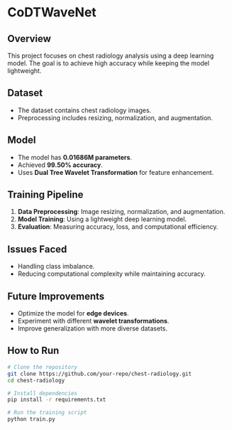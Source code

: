 # CoDTWaveNet

## Overview
This project focuses on chest radiology analysis using a deep learning model. The goal is to achieve high accuracy while keeping the model lightweight.

## Dataset
- The dataset contains chest radiology images.
- Preprocessing includes resizing, normalization, and augmentation.

## Model
- The model has **0.01686M parameters**.
- Achieved **99.50% accuracy**.
- Uses **Dual Tree Wavelet Transformation** for feature enhancement.

## Training Pipeline
1. **Data Preprocessing**: Image resizing, normalization, and augmentation.
2. **Model Training**: Using a lightweight deep learning model.
3. **Evaluation**: Measuring accuracy, loss, and computational efficiency.

## Issues Faced
- Handling class imbalance.
- Reducing computational complexity while maintaining accuracy.

## Future Improvements
- Optimize the model for **edge devices**.
- Experiment with different **wavelet transformations**.
- Improve generalization with more diverse datasets.

## How to Run
```bash
# Clone the repository
git clone https://github.com/your-repo/chest-radiology.git
cd chest-radiology

# Install dependencies
pip install -r requirements.txt

# Run the training script
python train.py
```
